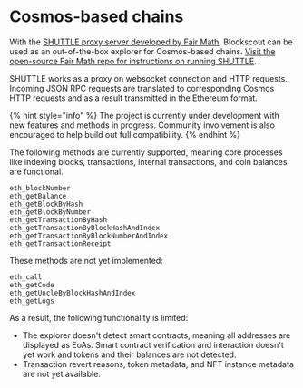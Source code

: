 # Cosmos-based chains

With the [SHUTTLE proxy server developed by Fair Math](https://github.com/fairmath/shuttle/), Blockscout can be used as an out-of-the-box explorer for Cosmos-based chains. [Visit the open-source Fair Math repo for instructions on running SHUTTLE](https://github.com/fairmath/shuttle/).

SHUTTLE works as a proxy on websocket connection and HTTP requests. Incoming JSON RPC requests are translated to corresponding Cosmos HTTP requests and as a result transmitted in the Ethereum format.

{% hint style="info" %}
The project is currently under development with new features and methods in progress. Community involvement is also encouraged to help build out full compatibility.
{% endhint %}

The following methods are currently supported, meaning core processes like indexing blocks,  transactions, internal transactions, and coin balances are functional.

```
eth_blockNumber
eth_getBalance
eth_getBlockByHash
eth_getBlockByNumber
eth_getTransactionByHash
eth_getTransactionByBlockHashAndIndex
eth_getTransactionByBlockNumberAndIndex
eth_getTransactionReceipt
```

These methods are not yet implemented:

```
eth_call
eth_getCode
eth_getUncleByBlockHashAndIndex
eth_getLogs
```

As a result, the following functionality is limited:

* The explorer doesn't detect smart contracts, meaning all addresses are displayed as EoAs. Smart contract verification and interaction doesn't yet work and tokens and their balances are not detected.&#x20;
* Transaction revert reasons, token metadata, and NFT instance metadata are not yet available.
